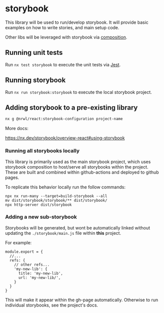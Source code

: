 # storybook

This library will be used to run/develop storybook. It will provide
basic examples on how to write stories, and main setup code.

Other libs will be leveraged with storybook via [composition](https://nx.dev/storybook/storybook-composition-setup).

## Running unit tests

Run `nx test storybook` to execute the unit tests via [Jest](https://jestjs.io).

## Running storybook

Run `nx run storybook:storybook` to execute the local storybook project.

## Adding storybook to a pre-existing library

```bash
nx g @nrwl/react:storybook-configuration project-name
```

More docs:

https://nx.dev/storybook/overview-react#using-storybook

### Running all storybooks locally

This library is primarily used as the main storybook project, which uses storybook composition to
host/serve all storybooks within the project. These are built and combined within github-actions
and deployed to github pages.

To replicate this behavior locally run the follow commands:

```
npx nx run-many --target=build-storybook --all
mv dist/storybook/storybook/** dist/storybook/
npx http-server dist/storybook
```

### Adding a new sub-storybook

Storybooks will be generated, but wont be automatically linked without updating
the `./storybook/main.js` file within **this** project.

For example:

```
module.export = {
  //...
  refs: {
    // other refs...
    'my-new-lib': {
      title: 'my-new-lib',
      url: 'my-new-lib/',
    }
  }
}
```

This will make it appear within the gh-page automatically. Otherwise to run individual storybooks,
see the project's docs.

